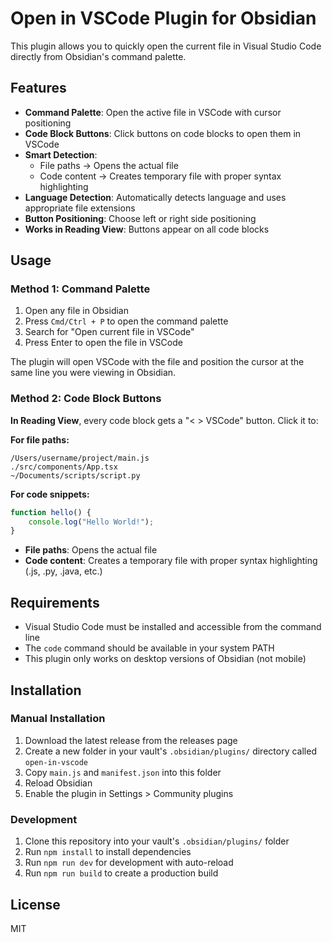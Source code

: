 # Open in VSCode Plugin for Obsidian

This plugin allows you to quickly open the current file in Visual Studio Code directly from Obsidian's command palette.

## Features

- **Command Palette**: Open the active file in VSCode with cursor positioning
- **Code Block Buttons**: Click buttons on code blocks to open them in VSCode
- **Smart Detection**: 
  - File paths → Opens the actual file
  - Code content → Creates temporary file with proper syntax highlighting
- **Language Detection**: Automatically detects language and uses appropriate file extensions
- **Button Positioning**: Choose left or right side positioning
- **Works in Reading View**: Buttons appear on all code blocks

## Usage

### Method 1: Command Palette
1. Open any file in Obsidian
2. Press `Cmd/Ctrl + P` to open the command palette
3. Search for "Open current file in VSCode"
4. Press Enter to open the file in VSCode

The plugin will open VSCode with the file and position the cursor at the same line you were viewing in Obsidian.

### Method 2: Code Block Buttons
**In Reading View**, every code block gets a "< > VSCode" button. Click it to:

**For file paths:**
```
/Users/username/project/main.js
./src/components/App.tsx
~/Documents/scripts/script.py
```

**For code snippets:**
```javascript
function hello() {
    console.log("Hello World!");
}
```

- **File paths**: Opens the actual file
- **Code content**: Creates a temporary file with proper syntax highlighting (.js, .py, .java, etc.)

## Requirements

- Visual Studio Code must be installed and accessible from the command line
- The `code` command should be available in your system PATH
- This plugin only works on desktop versions of Obsidian (not mobile)

## Installation

### Manual Installation

1. Download the latest release from the releases page
2. Create a new folder in your vault's `.obsidian/plugins/` directory called `open-in-vscode`
3. Copy `main.js` and `manifest.json` into this folder
4. Reload Obsidian
5. Enable the plugin in Settings > Community plugins

### Development

1. Clone this repository into your vault's `.obsidian/plugins/` folder
2. Run `npm install` to install dependencies
3. Run `npm run dev` for development with auto-reload
4. Run `npm run build` to create a production build

## License

MIT